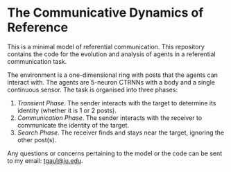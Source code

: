  # The Communicative Dynamics of Reference

This is a minimal model of referential communication. This repository contains the code for the evolution and analysis of agents in a referential communication task.

The environment is a one-dimensional ring with posts that the agents can interact with. The agents are 5-neuron CTRNNs with a body and a single continuous sensor. The task is organised into three phases:

1. *Transient Phase*. The sender interacts with the target to determine its identity (whether it is 1 or 2 posts).
2. *Communication Phase*. The sender interacts with the receiver to communicate the identity of the target.
3. *Search Phase*. The receiver finds and stays near the target, ignoring the other post(s).

Any questions or concerns pertaining to the model or the code can be sent to my email: tgaul@iu.edu.
